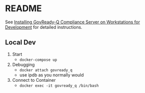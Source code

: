 # README

See [Installing GovReady-Q Compliance Server on Workstations for Development](https://govready-q.readthedocs.io/en/latest/deploy_local_dev.html) for detailed instructions.

## Local Dev
1. Start
    -  `docker-compose up`
2. Debugging
    - `docker attach govready_q`
    - use ipdb as you normally would
3. Connect to Container
    - `docker exec -it govready_q /bin/bash`